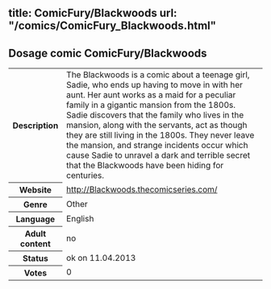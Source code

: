 title: ComicFury/Blackwoods
url: "/comics/ComicFury_Blackwoods.html"
---
Dosage comic ComicFury/Blackwoods
-----------------------------------------

<table class="comicinfo">
<tr>
<th>Description</th><td>The Blackwoods is a comic about a teenage girl, Sadie, who ends up having to move in with her aunt. Her aunt works as a maid for a peculiar family in a gigantic mansion from the 1800s. Sadie discovers that the family who lives in the mansion, along with the servants, act as though they are still living in the 1800s. They never leave the mansion, and strange incidents occur which cause Sadie to unravel a dark and terrible secret that the Blackwoods have been hiding for centuries.</td>
</tr>
<tr>
<th>Website</th><td><a href="http://Blackwoods.thecomicseries.com/">http://Blackwoods.thecomicseries.com/</a></td>
</tr>
<tr>
<th>Genre</th><td>Other</td>
</tr>
<tr>
<th>Language</th><td>English</td>
</tr>
<tr>
<th>Adult content</th><td>no</td>
</tr>
<tr>
<th>Status</th><td>ok on 11.04.2013</td>
</tr>
<tr>
<th>Votes</th><td>0</div></td>
</tr>
</table>
